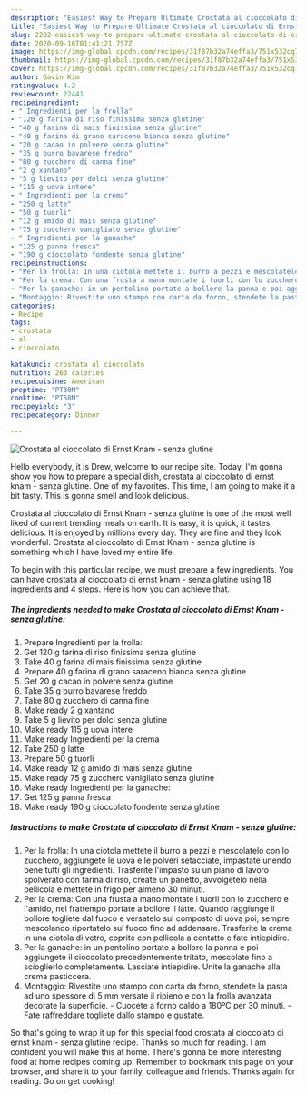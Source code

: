 ```yaml
---
description: "Easiest Way to Prepare Ultimate Crostata al cioccolato di Ernst Knam - senza glutine"
title: "Easiest Way to Prepare Ultimate Crostata al cioccolato di Ernst Knam - senza glutine"
slug: 2202-easiest-way-to-prepare-ultimate-crostata-al-cioccolato-di-ernst-knam-senza-glutine
date: 2020-09-16T01:41:21.757Z
image: https://img-global.cpcdn.com/recipes/31f87b32a74effa3/751x532cq70/crostata-al-cioccolato-di-ernst-knam-senza-glutine-recipe-main-photo.jpg
thumbnail: https://img-global.cpcdn.com/recipes/31f87b32a74effa3/751x532cq70/crostata-al-cioccolato-di-ernst-knam-senza-glutine-recipe-main-photo.jpg
cover: https://img-global.cpcdn.com/recipes/31f87b32a74effa3/751x532cq70/crostata-al-cioccolato-di-ernst-knam-senza-glutine-recipe-main-photo.jpg
author: Gavin Kim
ratingvalue: 4.2
reviewcount: 22441
recipeingredient:
- " Ingredienti per la frolla"
- "120 g farina di riso finissima senza glutine"
- "40 g farina di mais finissima senza glutine"
- "40 g farina di grano saraceno bianca senza glutine"
- "20 g cacao in polvere senza glutine"
- "35 g burro bavarese freddo"
- "80 g zucchero di canna fine"
- "2 g xantano"
- "5 g lievito per dolci senza glutine"
- "115 g uova intere"
- " Ingredienti per la crema"
- "250 g latte"
- "50 g tuorli"
- "12 g amido di mais senza glutine"
- "75 g zucchero vanigliato senza glutine"
- " Ingredienti per la ganache"
- "125 g panna fresca"
- "190 g cioccolato fondente senza glutine"
recipeinstructions:
- "Per la frolla: In una ciotola mettete il burro a pezzi e mescolatelo con lo zucchero, aggiungete le uova e le polveri setacciate, impastate unendo bene tutti gli ingredienti. Trasferite l&#39;impasto su un piano di lavoro spolverato con farina di riso, create un panetto, avvolgetelo nella pellicola e mettete in frigo per almeno 30 minuti."
- "Per la crema: Con una frusta a mano montate i tuorli con lo zucchero e l&#39;amido, nel frattempo portate a bollore il latte. Quando raggiunge il bollore togliete dal fuoco e versatelo sul composto di uova poi, sempre mescolando riportatelo sul fuoco fino ad addensare. Trasferite la crema in una ciotola di vetro, coprite con pellicola a contatto e fate intiepidire."
- "Per la ganache: in un pentolino portate a bollore la panna e poi aggiungete il cioccolato precedentemente tritato, mescolate fino a scioglierlo completamente. Lasciate intiepidire. Unite la ganache alla crema pasticcera."
- "Montaggio: Rivestite uno stampo con carta da forno, stendete la pasta ad uno spessore di 5 mm versate il ripieno e con la frolla avanzata decorate la superficie. Cuocete a forno caldo a 180ºC per 30 minuti. Fate raffreddare togliete dallo stampo e gustate."
categories:
- Recipe
tags:
- crostata
- al
- cioccolato

katakunci: crostata al cioccolato 
nutrition: 263 calories
recipecuisine: American
preptime: "PT30M"
cooktime: "PT58M"
recipeyield: "3"
recipecategory: Dinner

---
```



![Crostata al cioccolato di Ernst Knam - senza glutine](https://img-global.cpcdn.com/recipes/31f87b32a74effa3/751x532cq70/crostata-al-cioccolato-di-ernst-knam-senza-glutine-recipe-main-photo.jpg)

Hello everybody, it is Drew, welcome to our recipe site. Today, I'm gonna show you how to prepare a special dish, crostata al cioccolato di ernst knam - senza glutine. One of my favorites. This time, I am going to make it a bit tasty. This is gonna smell and look delicious.

Crostata al cioccolato di Ernst Knam - senza glutine is one of the most well liked of current trending meals on earth. It is easy, it is quick, it tastes delicious. It is enjoyed by millions every day. They are fine and they look wonderful. Crostata al cioccolato di Ernst Knam - senza glutine is something which I have loved my entire life.




To begin with this particular recipe, we must prepare a few ingredients. You can have crostata al cioccolato di ernst knam - senza glutine using 18 ingredients and 4 steps. Here is how you can achieve that.

<!--inarticleads1-->

##### The ingredients needed to make Crostata al cioccolato di Ernst Knam - senza glutine:

1. Prepare  Ingredienti per la frolla:
1. Get 120 g farina di riso finissima senza glutine
1. Take 40 g farina di mais finissima senza glutine
1. Prepare 40 g farina di grano saraceno bianca senza glutine
1. Get 20 g cacao in polvere senza glutine
1. Take 35 g burro bavarese freddo
1. Take 80 g zucchero di canna fine
1. Make ready 2 g xantano
1. Take 5 g lievito per dolci senza glutine
1. Make ready 115 g uova intere
1. Make ready  Ingredienti per la crema
1. Take 250 g latte
1. Prepare 50 g tuorli
1. Make ready 12 g amido di mais senza glutine
1. Make ready 75 g zucchero vanigliato senza glutine
1. Make ready  Ingredienti per la ganache:
1. Get 125 g panna fresca
1. Make ready 190 g cioccolato fondente senza glutine




<!--inarticleads2-->

##### Instructions to make Crostata al cioccolato di Ernst Knam - senza glutine:

1. Per la frolla: In una ciotola mettete il burro a pezzi e mescolatelo con lo zucchero, aggiungete le uova e le polveri setacciate, impastate unendo bene tutti gli ingredienti. Trasferite l&#39;impasto su un piano di lavoro spolverato con farina di riso, create un panetto, avvolgetelo nella pellicola e mettete in frigo per almeno 30 minuti.
1. Per la crema: Con una frusta a mano montate i tuorli con lo zucchero e l&#39;amido, nel frattempo portate a bollore il latte. Quando raggiunge il bollore togliete dal fuoco e versatelo sul composto di uova poi, sempre mescolando riportatelo sul fuoco fino ad addensare. Trasferite la crema in una ciotola di vetro, coprite con pellicola a contatto e fate intiepidire.
1. Per la ganache: in un pentolino portate a bollore la panna e poi aggiungete il cioccolato precedentemente tritato, mescolate fino a scioglierlo completamente. Lasciate intiepidire. Unite la ganache alla crema pasticcera.
1. Montaggio: Rivestite uno stampo con carta da forno, stendete la pasta ad uno spessore di 5 mm versate il ripieno e con la frolla avanzata decorate la superficie. - Cuocete a forno caldo a 180ºC per 30 minuti. - Fate raffreddare togliete dallo stampo e gustate.




So that's going to wrap it up for this special food crostata al cioccolato di ernst knam - senza glutine recipe. Thanks so much for reading. I am confident you will make this at home. There's gonna be more interesting food at home recipes coming up. Remember to bookmark this page on your browser, and share it to your family, colleague and friends. Thanks again for reading. Go on get cooking!
